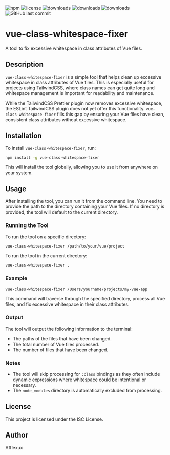 ![npm](https://img.shields.io/npm/v/vue-class-whitespace-fixer)
![license](https://img.shields.io/npm/l/vue-class-whitespace-fixer)
![downloads](https://img.shields.io/npm/dt/vue-class-whitespace-fixer)
![downloads](https://img.shields.io/npm/dw/vue-class-whitespace-fixer)
![downloads](https://img.shields.io/npm/dm/vue-class-whitespace-fixer)
![GitHub last commit](https://img.shields.io/github/last-commit/afflexux/vue-class-whitespace-fixer)

# vue-class-whitespace-fixer

A tool to fix excessive whitespace in class attributes of Vue files.

## Description

`vue-class-whitespace-fixer` is a simple tool that helps clean up excessive whitespace in class attributes of Vue files. This is especially useful for projects using TailwindCSS, where class names can get quite long and whitespace management is important for readability and maintenance.

While the TailwindCSS Prettier plugin now removes excessive whitespace, the ESLint TailwindCSS plugin does not yet offer this functionality. `vue-class-whitespace-fixer` fills this gap by ensuring your Vue files have clean, consistent class attributes without excessive whitespace.

## Installation

To install `vue-class-whitespace-fixer`, run:

```bash
npm install -g vue-class-whitespace-fixer
````
This will install the tool globally, allowing you to use it from anywhere on your system.

## Usage

After installing the tool, you can run it from the command line. You need to provide the path to the directory containing your Vue files. If no directory is provided, the tool will default to the current directory.

### Running the Tool

To run the tool on a specific directory:

```bash
vue-class-whitespace-fixer /path/to/your/vue/project
````

To run the tool in the current directory:

```bash
vue-class-whitespace-fixer .
````

### Example

```bash
vue-class-whitespace-fixer /Users/yourname/projects/my-vue-app
````

This command will traverse through the specified directory, process all Vue files, and fix excessive whitespace in their class attributes.

### Output

The tool will output the following information to the terminal:

*   The paths of the files that have been changed.
*   The total number of Vue files processed.
*   The number of files that have been changed.

### Notes

*   The tool will skip processing for `:class` bindings as they often include dynamic expressions where whitespace could be intentional or necessary.
*   The `node_modules` directory is automatically excluded from processing.

## License

This project is licensed under the ISC License.

## Author

Afflexux
